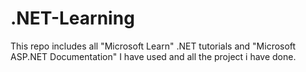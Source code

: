 # .NET-Learning
 This repo includes all "Microsoft Learn" .NET tutorials and "Microsoft ASP.NET Documentation" I have used and all the project i have done.
